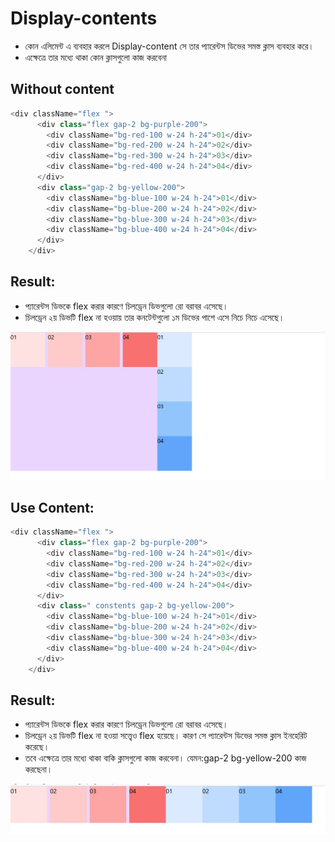 # Display-contents
- কোন এলিমেন্ট এ  ব্যবহার করলে Display-content সে তার প্যারেন্টস ডিভের সমস্ত ক্লাস ব্যবহার করে।
- এক্ষেত্রে তার মধ্যে থাকা কোন ক্লাসগুলো কাজ করবেনা
## Without content
```js
<div className="flex ">
      <div class="flex gap-2 bg-purple-200">
        <div className="bg-red-100 w-24 h-24">01</div>
        <div className="bg-red-200 w-24 h-24">02</div>
        <div className="bg-red-300 w-24 h-24">03</div>
        <div className="bg-red-400 w-24 h-24">04</div>
      </div>
      <div class="gap-2 bg-yellow-200">
        <div className="bg-blue-100 w-24 h-24">01</div>
        <div className="bg-blue-200 w-24 h-24">02</div>
        <div className="bg-blue-300 w-24 h-24">03</div>
        <div className="bg-blue-400 w-24 h-24">04</div>
      </div>
    </div>
```
## Result:
- প্যারেন্টস ডিভকে flex করার কারণে চিলড্রেন ডিভগুলো রো বরাবর এসেছে।
- চিলড্রেন ২য় ডিভটি flex না হওয়ায় তার কনটেন্টগুলো ১ম ডিভের পাশে এসে নিচে নিচে এসেছে।
<img src= './images/contents1.jpg'/>

## Use Content:
```js
<div className="flex ">
      <div class="flex gap-2 bg-purple-200">
        <div className="bg-red-100 w-24 h-24">01</div>
        <div className="bg-red-200 w-24 h-24">02</div>
        <div className="bg-red-300 w-24 h-24">03</div>
        <div className="bg-red-400 w-24 h-24">04</div>
      </div>
      <div class=" constents gap-2 bg-yellow-200">
        <div className="bg-blue-100 w-24 h-24">01</div>
        <div className="bg-blue-200 w-24 h-24">02</div>
        <div className="bg-blue-300 w-24 h-24">03</div>
        <div className="bg-blue-400 w-24 h-24">04</div>
      </div>
    </div>
```
## Result:
- প্যারেন্টস ডিভকে flex করার কারণে চিলড্রেন ডিভগুলো রো বরাবর এসেছে।
- চিলড্রেন ২য় ডিভটি flex না হওয়া সত্ত্বেও flex হয়েছে। কারণ সে প্যারেন্টস ডিভের সমস্ত ক্লাস ইনহেরিট করেছে।
- তবে এক্ষেত্রে তার মধ্যে থাকা বাকি ক্লাসগুলো কাজ করবেনা। যেমন:gap-2 bg-yellow-200 কাজ করছেনা। 
<img src= './images/contents2.jpg'/>